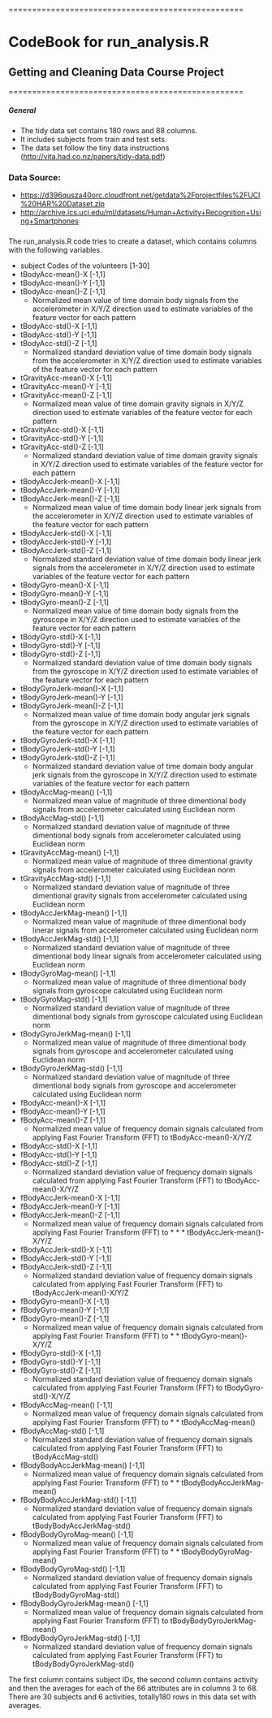 ==================================================
#  CodeBook for run_analysis.R
## Getting and Cleaning Data Course Project
==================================================
##### General
* The tidy data set contains 180 rows and 88 columns. 
* It includes subjects from train and test sets.
* The data set follow the tiny data instructions (http://vita.had.co.nz/papers/tidy-data.pdf)

### Data Source:
* https://d396qusza40orc.cloudfront.net/getdata%2Fprojectfiles%2FUCI%20HAR%20Dataset.zip
* http://archive.ics.uci.edu/ml/datasets/Human+Activity+Recognition+Using+Smartphones
 
### 
The run_analysis.R code tries to create a dataset, which contains columns with the following variables.
* subject		Codes of the volunteers [1-30]
* tBodyAcc-mean()-X	[-1,1]		
* tBodyAcc-mean()-Y	[-1,1]
* tBodyAcc-mean()-Z	[-1,1]
	* Normalized mean value of time domain body signals from the accelerometer in X/Y/Z direction used to estimate variables of the feature vector for each pattern  
* tBodyAcc-std()-X	[-1,1]
* tBodyAcc-std()-Y	[-1,1]
* tBodyAcc-std()-Z	[-1,1]
	* Normalized standard deviation value of time domain body signals from the accelerometer in X/Y/Z direction used to estimate variables of the feature vector for each pattern  
* tGravityAcc-mean()-X	[-1,1]
* tGravityAcc-mean()-Y	[-1,1]
* tGravityAcc-mean()-Z	[-1,1]
	* Normalized mean value of time domain gravity signals in X/Y/Z direction used to estimate variables of the feature vector for each pattern 
* tGravityAcc-std()-X	[-1,1]
* tGravityAcc-std()-Y	[-1,1]
* tGravityAcc-std()-Z	[-1,1]
	* Normalized standard deviation value of time domain gravity signals in X/Y/Z direction used to estimate variables of the feature vector for each pattern 
* tBodyAccJerk-mean()-X	[-1,1]
* tBodyAccJerk-mean()-Y	[-1,1]
* tBodyAccJerk-mean()-Z	[-1,1]
	* Normalized mean value of time domain body linear jerk signals from the accelerometer in X/Y/Z direction used to estimate variables of the feature vector for each pattern
* tBodyAccJerk-std()-X	[-1,1]
* tBodyAccJerk-std()-Y	[-1,1]
* tBodyAccJerk-std()-Z	[-1,1]
	* Normalized standard deviation value of time domain body linear jerk signals from the accelerometer in X/Y/Z direction used to estimate variables of the feature vector for each pattern
* tBodyGyro-mean()-X	[-1,1]
* tBodyGyro-mean()-Y	[-1,1]
* tBodyGyro-mean()-Z	[-1,1]
	* Normalized mean value of time domain body signals from the gyroscope in X/Y/Z direction used to estimate variables of the feature vector for each pattern
* tBodyGyro-std()-X	[-1,1]
* tBodyGyro-std()-Y	[-1,1]
* tBodyGyro-std()-Z	[-1,1]
	* Normalized standard deviation value of time domain body signals from the gyroscope in X/Y/Z direction used to estimate variables of the feature vector for each pattern
* tBodyGyroJerk-mean()-X	[-1,1]
* tBodyGyroJerk-mean()-Y	[-1,1]
* tBodyGyroJerk-mean()-Z	[-1,1]
	* Normalized mean value of time domain body angular jerk signals from the gyroscope in X/Y/Z direction used to estimate variables of the feature vector for each pattern
* tBodyGyroJerk-std()-X	[-1,1]
* tBodyGyroJerk-std()-Y	[-1,1]
* tBodyGyroJerk-std()-Z	[-1,1]
	* Normalized standard deviation value of time domain body angular jerk signals from the gyroscope in X/Y/Z direction used to estimate variables of the feature vector for each pattern
* tBodyAccMag-mean()	[-1,1]
	* Normalized mean value of magnitude of three dimentional body signals from accelerometer calculated using Euclidean norm 
* tBodyAccMag-std()	[-1,1]
	* Normalized standard deviation value of magnitude of three dimentional body signals from accelerometer  calculated using Euclidean norm
* tGravityAccMag-mean()	[-1,1]
	* Normalized mean value of magnitude of three dimentional gravity signals from accelerometer  calculated using Euclidean norm 
* tGravityAccMag-std()	[-1,1]
	* Normalized standard deviation value of magnitude of three dimentional gravity signals from accelerometer calculated using Euclidean norm
* tBodyAccJerkMag-mean()	[-1,1]
	* Normalized mean value of magnitude of three dimentional body linerar signals from accelerometer calculated using Euclidean norm 
* tBodyAccJerkMag-std()	[-1,1]
	* Normalized standard deviation value of magnitude of three dimentional body linear signals from accelerometer calculated using Euclidean norm
* tBodyGyroMag-mean()	[-1,1]
	* Normalized mean value of magnitude of three dimentional body signals from gyroscope calculated using Euclidean norm 
* tBodyGyroMag-std()	[-1,1]
	* Normalized standard deviation value of magnitude of three dimentional body signals from gyroscope calculated using Euclidean norm
* tBodyGyroJerkMag-mean()	[-1,1]
	* Normalized mean value of magnitude of three dimentional body signals from gyroscope and accelerometer calculated using Euclidean norm 
* tBodyGyroJerkMag-std()	[-1,1]
	* Normalized standard deviation value of magnitude of three dimentional body signals from gyroscope and accelerometer calculated using Euclidean norm 
* fBodyAcc-mean()-X	[-1,1]
* fBodyAcc-mean()-Y	[-1,1]
* fBodyAcc-mean()-Z	[-1,1]
	* Normalized mean value of frequency domain signals calculated from applying Fast Fourier Transform (FFT) to tBodyAcc-mean()-X/Y/Z
* fBodyAcc-std()-X	[-1,1]
* fBodyAcc-std()-Y	[-1,1]
* fBodyAcc-std()-Z	[-1,1]
	* Normalized standard deviation value of frequency domain signals calculated from applying Fast Fourier Transform (FFT) to tBodyAcc-mean()-X/Y/Z
* fBodyAccJerk-mean()-X	[-1,1]
* fBodyAccJerk-mean()-Y	[-1,1]
* fBodyAccJerk-mean()-Z	[-1,1]
	* Normalized mean value of frequency domain signals calculated from applying Fast Fourier Transform (FFT) to * * * tBodyAccJerk-mean()-X/Y/Z
* fBodyAccJerk-std()-X	[-1,1]
* fBodyAccJerk-std()-Y	[-1,1]
* fBodyAccJerk-std()-Z	[-1,1]
	* Normalized standard deviation value of frequency domain signals calculated from applying Fast Fourier Transform (FFT) to tBodyAccJerk-mean()-X/Y/Z
* fBodyGyro-mean()-X	[-1,1]
* fBodyGyro-mean()-Y	[-1,1]
* fBodyGyro-mean()-Z	[-1,1]
	* Normalized mean value of frequency domain signals calculated from applying Fast Fourier Transform (FFT) to * * tBodyGyro-mean()-X/Y/Z
* fBodyGyro-std()-X	[-1,1]
* fBodyGyro-std()-Y	[-1,1]
* fBodyGyro-std()-Z	[-1,1]
	* Normalized standard deviation value of frequency domain signals calculated from applying Fast Fourier Transform (FFT) to tBodyGyro-std()-X/Y/Z
* fBodyAccMag-mean()	[-1,1]
	* Normalized mean value of frequency domain signals calculated from applying Fast Fourier Transform (FFT) to * * tBodyAccMag-mean()
* fBodyAccMag-std()	[-1,1]
	* Normalized standard deviation value of frequency domain signals calculated from applying Fast Fourier Transform (FFT) to tBodyAccMag-std()
* fBodyBodyAccJerkMag-mean()	[-1,1]
	* Normalized mean value of frequency domain signals calculated from applying Fast Fourier Transform (FFT) to * * tBodyBodyAccJerkMag-mean()
* fBodyBodyAccJerkMag-std()	[-1,1]
	* Normalized standard deviation value of frequency domain signals calculated from applying Fast Fourier Transform (FFT) to tBodyBodyAccJerkMag-std()
* fBodyBodyGyroMag-mean()		[-1,1]
	* Normalized mean value of frequency domain signals calculated from applying Fast Fourier Transform (FFT) to * * tBodyBodyGyroMag-mean()
* fBodyBodyGyroMag-std()		[-1,1]
	* Normalized standard deviation value of frequency domain signals calculated from applying Fast Fourier Transform (FFT) to tBodyBodyGyroMag-std()
* fBodyBodyGyroJerkMag-mean()	[-1,1]	
	* Normalized mean value of frequency domain signals calculated from applying Fast Fourier Transform (FFT) to tBodyBodyGyroJerkMag-mean()
* fBodyBodyGyroJerkMag-std()	[-1,1]
	* Normalized standard deviation value of frequency domain signals calculated from applying Fast Fourier Transform (FFT) to tBodyBodyGyroJerkMag-std()

The first column contains subject IDs, the second column contains activity and then the averages for each of the 66 attributes are in columns 3 to 68. 
There are 30 subjects and 6 activities, totally180 rows in this data set with averages.



